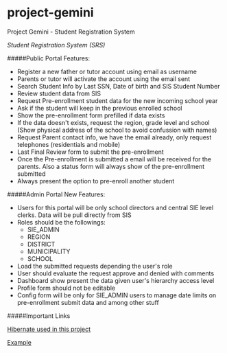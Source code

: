 # project-gemini
Project Gemini - Student Registration System

_Student Registration System (SRS)_

#####Public Portal Features: 
* Register a new father or tutor account using email as username
* Parents or tutor will activate the account using the email sent
* Search Student Info by Last SSN, Date of birth and SIS Student Number
* Review student data from SIS 
* Request Pre-enrollment student data for the new incoming school year
* Ask if the student will keep in the previous enrolled school
* Show the pre-enrollment form prefilled if data exists
* If the data doesn't exists, request the region, grade level and school (Show physical address of the school to avoid confussion with names)
* Request Parent contact info, we have the email already, only request telephones (residentials and mobile)
* Last Final Review form to submit the pre-enrollment
* Once the Pre-enrollment is submitted a email will be received for the parents. Also a status form will always show of the pre-enrollment submitted
* Always present the option to pre-enroll another student


#####Admin Portal New Features:
* Users for this portal will be only school directors and central SIE level clerks. Data will be pull directly from SIS
* Roles should be the followings:
	* SIE_ADMIN
	* REGION
	* DISTRICT
	* MUNICIPALITY
	* SCHOOL
* Load the submitted requests depending the user's role
* User should evaluate the request approve and denied with comments
* Dashboard show present the data given user's hierarchy access level
* Profile form should not be editable
* Config form will be only for SIE_ADMIN users to manage date limits on pre-enrollment submit data and among other stuff

#####Important Links

[Hibernate used in this project](http://docs.jboss.org/hibernate/orm/5.0/userguide/html_single/Hibernate_User_Guide.html)

[Example](http://www.baeldung.com/registration-with-spring-mvc-and-spring-security)